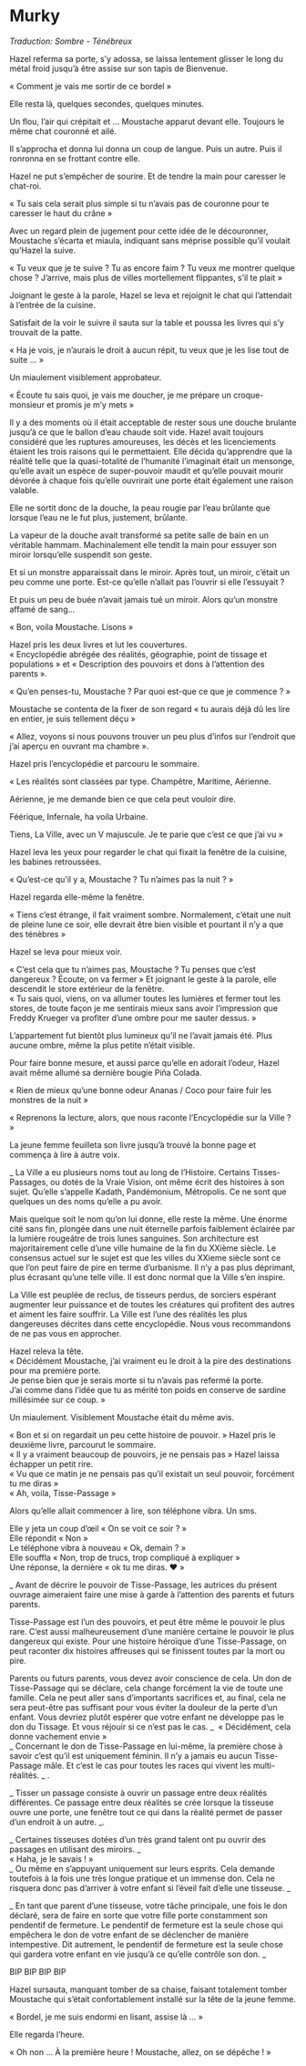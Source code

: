 # Murky

_Traduction: Sombre - Ténébreux_

Hazel referma sa porte, s’y adossa, se laissa lentement glisser le long du métal froid jusqu’à être assise sur son tapis de Bienvenue.  

« Comment je vais me sortir de ce bordel »  

Elle resta là, quelques secondes, quelques minutes.  

Un flou, l’air qui crépitait et … Moustache apparut devant elle. Toujours le même chat couronné et ailé.  

Il s’approcha et donna lui donna un coup de langue. Puis un autre. Puis il ronronna en se frottant contre elle.  

Hazel ne put s’empêcher de sourire. Et de tendre la main pour caresser le chat-roi.  

« Tu sais cela serait plus simple si tu n’avais pas de couronne pour te caresser le haut du crâne »  

Avec un regard plein de jugement pour cette idée de le découronner, Moustache s’écarta et miaula, indiquant sans méprise possible qu’il voulait qu’Hazel la suive.  

« Tu veux que je te suive ? Tu as encore faim ? Tu veux me montrer quelque chose ? J’arrive, mais plus de villes mortellement flippantes, s’il te plait »  

Joignant le geste à la parole, Hazel se leva et rejoignit le chat qui l’attendait à l’entrée de la cuisine.  

Satisfait de la voir le suivre il sauta sur la table et poussa les livres qui s’y trouvait de la patte.  

« Ha je vois, je n’aurais le droit à aucun répit, tu veux que je les lise tout de suite … »  

Un miaulement visiblement approbateur.  

« Écoute tu sais quoi, je vais me doucher, je me prépare un croque-monsieur et promis je m’y mets »  

Il y a des moments où il était acceptable de rester sous une douche brulante jusqu’à ce que le ballon d’eau chaude soit vide. Hazel avait toujours considéré que les ruptures amoureuses, les décès et les licenciements étaient les trois raisons qui le permettaient. Elle décida qu’apprendre que la réalité telle que la quasi-totalité de l’humanité l’imaginait était un mensonge, qu’elle avait un espèce de super-pouvoir maudit et qu’elle pouvait mourir dévorée à chaque fois qu’elle ouvrirait une porte était également une raison valable.  

Elle ne sortit donc de la douche, la peau rougie par l’eau brûlante que lorsque l’eau ne le fut plus, justement, brûlante.  

La vapeur de la douche avait transformé sa petite salle de bain en un véritable hammam. Machinalement elle tendit la main pour essuyer son miroir lorsqu’elle suspendit son geste.  

Et si un monstre apparaissait dans le miroir. Après tout, un miroir, c’était un peu comme une porte. Est-ce qu’elle n’allait pas l’ouvrir si elle l’essuyait ?  

Et puis un peu de buée n’avait jamais tué un miroir. Alors qu’un monstre affamé de sang…  

« Bon, voila Moustache. Lisons »  

Hazel pris les deux livres et lut les couvertures.  
« Encyclopédie abrégée des réalités, géographie, point de tissage et populations » et « Description des pouvoirs et dons à l’attention des parents ».  

« Qu’en penses-tu, Moustache ? Par quoi est-que ce que je commence ? »  

Moustache se contenta de la fixer de son regard « tu aurais déjà dû les lire en entier, je suis tellement déçu »  

« Allez, voyons si nous pouvons trouver un peu plus d’infos sur l’endroit que j’ai aperçu en ouvrant ma chambre ».  

Hazel pris l’encyclopédie et parcouru le sommaire.  

« Les réalités sont classées par type. Champêtre, Maritime, Aérienne.  

Aérienne, je me demande bien ce que cela peut vouloir dire.  

Féérique, Infernale, ha voila Urbaine.  

Tiens, La Ville, avec un V majuscule. Je te parie que c’est ce que j’ai vu »  

Hazel leva les yeux pour regarder le chat qui fixait la fenêtre de la cuisine, les babines retroussées.  

« Qu’est-ce qu’il y a, Moustache ? Tu n’aimes pas la nuit ? »  

Hazel regarda elle-même la fenêtre.  

« Tiens c’est étrange, il fait vraiment sombre. Normalement, c’était une nuit de pleine lune ce soir, elle devrait être bien visible et pourtant il n’y a que des ténèbres »  

Hazel se leva pour mieux voir.  

« C’est cela que tu n’aimes pas, Moustache ? Tu penses que c’est dangereux ? Écoute, on va fermer » Et joignant le geste à la parole, elle descendit le store extérieur de la fenêtre.  
« Tu sais quoi, viens, on va allumer toutes les lumières et fermer tout les stores, de toute façon je me sentirais mieux sans avoir l’impression que Freddy Krueger va profiter d’une ombre pour me sauter dessus. »  

L’appartement fut bientôt plus lumineux qu’il ne l’avait jamais été. Plus aucune ombre, même la plus petite n’était visible.  

Pour faire bonne mesure, et aussi parce qu’elle en adorait l’odeur, Hazel avait même allumé sa dernière bougie Piña Colada.  

« Rien de mieux qu’une bonne odeur Ananas / Coco pour faire fuir les monstres de la nuit »  

« Reprenons la lecture, alors, que nous raconte l’Encyclopédie sur la Ville ? »  

La jeune femme feuilleta son livre jusqu’à trouvé la bonne page et commença à lire à autre voix.  

\_ La Ville a eu plusieurs noms tout au long de l’Histoire. Certains Tisses-Passages, ou dotés de la Vraie Vision, ont même écrit des histoires à son sujet. Qu’elle s’appelle Kadath, Pandémonium, Métropolis. Ce ne sont que quelques un des noms qu’elle a pu avoir.  

Mais quelque soit le nom qu’on lui donne, elle reste la même. Une énorme cité sans fin, plongée dans une nuit éternelle parfois faiblement éclairée par la lumière rougeâtre de trois lunes sanguines. Son architecture est majoritairement celle d’une ville humaine de la fin du XXième siècle. Le consensus actuel sur le sujet est que les villes du XXieme siècle sont ce que l’on peut faire de pire en terme d’urbanisme. Il n’y a pas plus déprimant, plus écrasant qu’une telle ville. Il est donc normal que la Ville s’en inspire.  

La Ville est peuplée de reclus, de tisseurs perdus, de sorciers espérant augmenter leur puissance et de toutes les créatures qui profitent des autres et aiment les faire souffrir. La Ville est l’une des réalités les plus dangereuses décrites dans cette encyclopédie. Nous vous recommandons de ne pas vous en approcher.  

Hazel releva la tête.  
« Décidément Moustache, j’ai vraiment eu le droit à la pire des destinations pour ma première porte.  
Je pense bien que je serais morte si tu n’avais pas refermé la porte.  
J’ai comme dans l’idée que tu as mérité ton poids en conserve de sardine millésimée sur ce coup. »  

Un miaulement. Visiblement Moustache était du même avis.  

« Bon et si on regardait un peu cette histoire de pouvoir. » Hazel pris le deuxième livre, parcourut le sommaire.  
« Il y a vraiment beaucoup de pouvoirs, je ne pensais pas » Hazel laissa échapper un petit rire.  
« Vu que ce matin je ne pensais pas qu’il existait un seul pouvoir, forcément tu me diras »  
« Ah, voila, Tisse-Passage »  

Alors qu’elle allait commencer à lire, son téléphone vibra. Un sms.  

Elle y jeta un coup d’œil « On se voit ce soir ? »  
Elle répondit « Non »  
Le téléphone vibra à nouveau « Ok, demain ? »  
Elle souffla « Non, trop de trucs, trop compliqué à expliquer »  
Une réponse, la dernière « ok tu me diras. ❤️ »  

_ Avant de décrire le pouvoir de Tisse-Passage, les autrices du présent ouvrage aimeraient faire une mise à garde à l’attention des parents et futurs parents.  

Tisse-Passage est l’un des pouvoirs, et peut être même le pouvoir le plus rare. C’est aussi malheureusement d’une manière certaine le pouvoir le plus dangereux qui existe. Pour une histoire héroïque d’une Tisse-Passage, on peut raconter dix histoires affreuses qui se finissent toutes par la mort ou pire.  

Parents ou futurs parents, vous devez avoir conscience de cela. Un don de Tisse-Passage qui se déclare, cela change forcément la vie de toute une famille. Cela ne peut aller sans d’importants sacrifices et, au final, cela ne sera peut-être pas suffisant pour vous éviter la douleur de la perte d’un enfant. Vous devriez plutôt espérer que votre enfant ne développe pas le don du Tissage. Et vous réjouir si ce n’est pas le cas. _ 
« Décidément, cela donne vachement envie »  
_ Concernant le don de Tisse-Passage en lui-même, la première chose à savoir c’est qu’il est uniquement féminin. Il n’y a jamais eu aucun Tisse-Passage mâle. Et c’est le cas pour toutes les races qui vivent les multi-réalités. \_  . 

_ Tisser un passage consiste à ouvrir un passage entre deux réalités différentes. Ce passage entre deux réalités se crée lorsque la tisseuse ouvre une porte, une fenêtre tout ce qui dans la réalité permet de passer d’un endroit à un autre. _.  

_ Certaines tisseuses dotées d’un très grand talent ont pu ouvrir des passages en utilisant des miroirs. _   
« Haha, je le savais ! »   
_ Ou même en s’appuyant uniquement sur leurs esprits. Cela demande toutefois à la fois une très longue pratique et un immense don. Cela ne risquera donc pas d’arriver à votre enfant si l’éveil fait d’elle une tisseuse. _   

_ En tant que parent d’une tisseuse, votre tâche principale, une fois le don déclaré, sera de faire en sorte que votre fille porte constamment son pendentif de fermeture. Le pendentif de fermeture est la seule chose qui empêchera le don de votre enfant de se déclencher de manière intempestive. Dit autrement, le pendentif de fermeture est la seule chose qui gardera votre enfant en vie jusqu’à ce qu’elle contrôle son don. _   

BIP BIP BIP BIP    

Hazel sursauta, manquant tomber de sa chaise, faisant totalement tomber Moustache qui s’était confortablement installé sur la tête de la jeune femme.  

« Bordel, je me suis endormi en lisant, assise là … »  

Elle regarda l’heure.  

« Oh non … À la première heure ! Moustache, allez, on se dépêche ! »  
